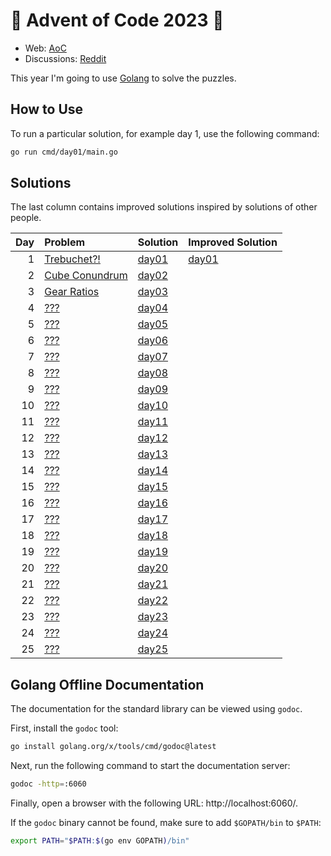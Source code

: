 # 🎄 Advent of Code 2023 🎄

* Web: [AoC](https://adventofcode.com/2023)
* Discussions: [Reddit](https://www.reddit.com/r/adventofcode)

This year I'm going to use [Golang](https://golang.org/) to solve the puzzles.

## How to Use
To run a particular solution, for example day 1, use the following command:

```bash
go run cmd/day01/main.go
```

## Solutions
The last column contains improved solutions inspired by solutions of other people.

| Day | Problem                                               | Solution                   | Improved Solution                   |
|----:|:------------------------------------------------------|:---------------------------|:------------------------------------|
|   1 | [Trebuchet?!](https://adventofcode.com/2023/day/1)    | [day01](cmd/day01/main.go) | [day01](cmd/day01-improved/main.go) |
|   2 | [Cube Conundrum](https://adventofcode.com/2023/day/2) | [day02](cmd/day02/main.go) |                                     |
|   3 | [Gear Ratios](https://adventofcode.com/2023/day/3)    | [day03](cmd/day03/main.go) |                                     |
|   4 | [???](https://adventofcode.com/2023/day/4)            | [day04](cmd/day04/main.go) |                                     |
|   5 | [???](https://adventofcode.com/2023/day/5)            | [day05](cmd/day05/main.go) |                                     |
|   6 | [???](https://adventofcode.com/2023/day/6)            | [day06](cmd/day06/main.go) |                                     |
|   7 | [???](https://adventofcode.com/2023/day/7)            | [day07](cmd/day07/main.go) |                                     |
|   8 | [???](https://adventofcode.com/2023/day/8)            | [day08](cmd/day08/main.go) |                                     |
|   9 | [???](https://adventofcode.com/2023/day/9)            | [day09](cmd/day09/main.go) |                                     |
|  10 | [???](https://adventofcode.com/2023/day/10)           | [day10](cmd/day10/main.go) |                                     |
|  11 | [???](https://adventofcode.com/2023/day/11)           | [day11](cmd/day11/main.go) |                                     |
|  12 | [???](https://adventofcode.com/2023/day/12)           | [day12](cmd/day12/main.go) |                                     |
|  13 | [???](https://adventofcode.com/2023/day/13)           | [day13](cmd/day13/main.go) |                                     |
|  14 | [???](https://adventofcode.com/2023/day/14)           | [day14](cmd/day14/main.go) |                                     |
|  15 | [???](https://adventofcode.com/2023/day/15)           | [day15](cmd/day15/main.go) |                                     |
|  16 | [???](https://adventofcode.com/2023/day/16)           | [day16](cmd/day16/main.go) |                                     |
|  17 | [???](https://adventofcode.com/2023/day/17)           | [day17](cmd/day17/main.go) |                                     |
|  18 | [???](https://adventofcode.com/2023/day/18)           | [day18](cmd/day18/main.go) |                                     |
|  19 | [???](https://adventofcode.com/2023/day/19)           | [day19](cmd/day19/main.go) |                                     |
|  20 | [???](https://adventofcode.com/2023/day/20)           | [day20](cmd/day20/main.go) |                                     |
|  21 | [???](https://adventofcode.com/2023/day/21)           | [day21](cmd/day21/main.go) |                                     |
|  22 | [???](https://adventofcode.com/2023/day/22)           | [day22](cmd/day22/main.go) |                                     |
|  23 | [???](https://adventofcode.com/2023/day/23)           | [day23](cmd/day23/main.go) |                                     |
|  24 | [???](https://adventofcode.com/2023/day/24)           | [day24](cmd/day24/main.go) |                                     |
|  25 | [???](https://adventofcode.com/2023/day/25)           | [day25](cmd/day25/main.go) |                                     |

## Golang Offline Documentation
The documentation for the standard library can be viewed using `godoc`.

First, install the `godoc` tool:

```bash
go install golang.org/x/tools/cmd/godoc@latest
```

Next, run the following command to start the documentation server:

```bash
godoc -http=:6060
```

Finally, open a browser with the following URL: http://localhost:6060/.

If the `godoc` binary cannot be found, make sure to add `$GOPATH/bin` to `$PATH`:
```bash
export PATH="$PATH:$(go env GOPATH)/bin"
```

